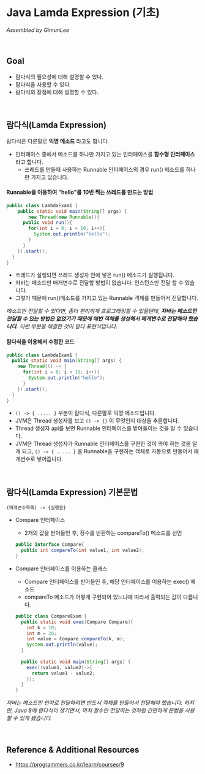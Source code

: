 # Java Lamda Expression (기초)

*Assembled by GimunLee*

<br/>

## Goal

- 람다식의 필요성에 대해 설명할 수 있다.
- 람다식을 사용할 수 있다.
- 람다식의 장점에 대해 설명할 수 있다.

<br/>

## 람다식(Lamda Expression)

람다식은 다른말로 **익명 메소드** 라고도 합니다.

- 인터페이스 중에서 메소드를 하나만 가지고 있는 인터페이스를 **함수형 인터페이스** 라고 합니다. 
  - 쓰레드를 만들때 사용하는 Runnable 인터페이스의 경우 run() 메소드를 하나만 가지고 있습니다.

#### Runnable을 이용하여 "hello"를 10번 찍는 쓰레드를 만드는 방법

```java
public class LambdaExam1 {
	public static void main(String[] args) {
		new Thread(new Runnable(){
      public void run(){
        for(int i = 0; i < 10; i++){
          System.out.println("hello");
        }
      }
    }).start();
  }   
}
```

- 쓰레드가 실행되면 쓰레드 생성자 안에 넣은 run() 메소드가 실행됩니다.
- 자바는 메소드만 매개변수로 전달할 방법이 없습니다. 인스턴스만 전달 할 수 있습니다.
- 그렇기 때문에 run()메소드를 가지고 있는 Runnable 객체를 만들어서 전달합니다.

*메소드만 전달할 수 있다면, 좀더 편리하게 프로그래밍할 수 있을텐데, **자바는 메소드만 전달할 수 있는 방법은 없었기기 때문에 매번 객체를 생성해서 매개변수로 전달해야 했습니다.** 이런 부분을 해결한 것이 람다 표현식입니다.*

#### 람다식을 이용해서 수정한 코드

```java
public class LambdaExam1 {  
  public static void main(String[] args) {
    new Thread(() -> {
      for(int i = 0; i < 10; i++){
        System.out.println("hello");
      }
    }).start();
  }   
}
```

- `() -> { ..... }` 부분이 람다식, 다른말로 익명 메소드입니다.
- JVM은 Thread 생성자를 보고 `() -> {}` 이 무엇인지 대상을 추론합니다.
- Thread 생성자 api를 보면 Runnable 인터페이스를 받아들이는 것을 알 수 있습니다.
- JVM은 Thread 생성자가 Runnable 인터페이스를 구현한 것이 와야 하는 것을 알게 되고, `() -> { ..... }` 을 Runnable을 구현하는 객체로 자동으로 만들어서 매개변수로 넣어줍니다.

<br/>

## 람다식(Lamda Expression) 기본문법

`(매개변수목록) -> {실행문}`

- Compare 인터페이스

  - 2개의 값을 받아들인 후, 정수를 반환하는 compareTo() 메소드를 선언

  ```java
  public interface Compare{
    public int compareTo(int value1, int value2);
  }
  ```

- Compare 인터페이스를 이용하는 클래스

  - Compare 인터페이스를 받아들인 후, 해당 인터페이스를 이용하는 exec() 메소드
  - compareTo 메소드가 어떻게 구현되어 있느냐에 따라서 출력되는 값이 다릅니다.

  ```java
  public class CompareExam {      
  	public static void exec(Compare Compare){
      int k = 10;
      int m = 20;
      int value = Compare.compareTo(k, m);
      System.out.println(value);
    }
    
    public static void main(String[] args) {    
      exec((value1, value2)->{
        return value1 - value2;
      }); 
    }
  }
  ```

*자바는 메소드만 인자로 전달하려면 반드시 객체를 만들어서 전달해야 했습니다. 하지만, Java 8에 람다식이 생기면서, 마치 함수만 전달하는 것처럼 간편하게 문법을 사용할 수 있게 됐습니다.*

<br/>

## Reference & Additional Resources

- https://programmers.co.kr/learn/courses/9